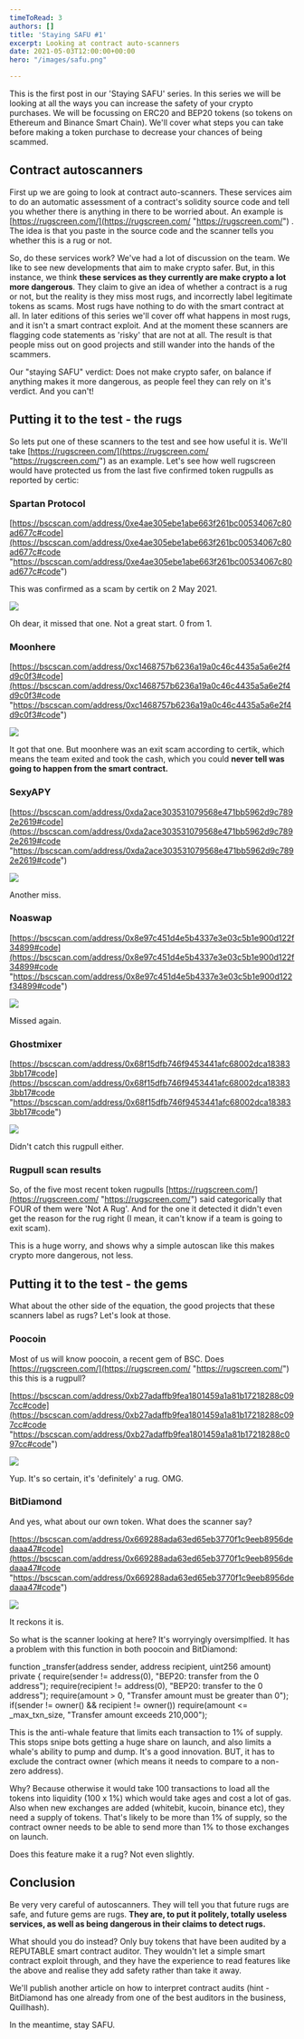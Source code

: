 ```yaml
---
timeToRead: 3
authors: []
title: 'Staying SAFU #1'
excerpt: Looking at contract auto-scanners
date: 2021-05-03T12:00:00+00:00
hero: "/images/safu.png"

---
```

This is the first post in our 'Staying SAFU' series. In this series we will be looking at all the ways you can increase the safety of your crypto purchases. We will be focussing on ERC20 and BEP20 tokens (so tokens on Ethereum and Binance Smart Chain). We'll cover what steps you can take before making a token purchase to decrease your chances of being scammed.

## Contract autoscanners

First up we are going to look at contract auto-scanners. These services aim to do an automatic assessment of a contract's solidity source code and tell you whether there is anything in there to be worried about. An example is [https://rugscreen.com/](https://rugscreen.com/ "https://rugscreen.com/") . The idea is that you paste in the source code and the scanner tells you whether this is a rug or not.

So, do these services work? We've had a lot of discussion on the team. We like to see new developments that aim to make crypto safer. But, in this instance, we think **these services as they currently are make crypto a lot more dangerous**. They claim to give an idea of whether a contract is a rug or not, but the reality is they miss most rugs, and incorrectly label legitimate tokens as scams. Most rugs have nothing to do with the smart contract at all. In later editions of this series we'll cover off what happens in most rugs, and it isn't a smart contract exploit. And at the moment these scanners are flagging code statements as 'risky' that are not at all. The result is that people miss out on good projects and still wander into the hands of the scammers.

Our "staying SAFU" verdict: Does not make crypto safer, on balance if anything makes it more dangerous, as people feel they can rely on it's verdict. And you can't!

## Putting it to the test - the rugs

So lets put one of these scanners to the test and see how useful it is. We'll take [https://rugscreen.com/](https://rugscreen.com/ "https://rugscreen.com/") as an example. Let's see how well rugscreen would have protected us from the last five confirmed token rugpulls as reported by certic:

### Spartan Protocol

[https://bscscan.com/address/0xe4ae305ebe1abe663f261bc00534067c80ad677c#code](https://bscscan.com/address/0xe4ae305ebe1abe663f261bc00534067c80ad677c#code "https://bscscan.com/address/0xe4ae305ebe1abe663f261bc00534067c80ad677c#code")

This was confirmed as a scam by certik on 2 May 2021.

![](/images/spartan.png)

Oh dear, it missed that one. Not a great start. 0 from 1.

### Moonhere

[https://bscscan.com/address/0xc1468757b6236a19a0c46c4435a5a6e2f4d9c0f3#code](https://bscscan.com/address/0xc1468757b6236a19a0c46c4435a5a6e2f4d9c0f3#code "https://bscscan.com/address/0xc1468757b6236a19a0c46c4435a5a6e2f4d9c0f3#code")

![](/images/moonhere.png)

It got that one. But moonhere was an exit scam according to certik, which means the team exited and took the cash, which you could **never tell was going to happen from the smart contract.**

### SexyAPY

[https://bscscan.com/address/0xda2ace303531079568e471bb5962d9c7892e2619#code](https://bscscan.com/address/0xda2ace303531079568e471bb5962d9c7892e2619#code "https://bscscan.com/address/0xda2ace303531079568e471bb5962d9c7892e2619#code")

![](/images/sexyapy.png)

Another miss.

### Noaswap

[https://bscscan.com/address/0x8e97c451d4e5b4337e3e03c5b1e900d122f34899#code](https://bscscan.com/address/0x8e97c451d4e5b4337e3e03c5b1e900d122f34899#code "https://bscscan.com/address/0x8e97c451d4e5b4337e3e03c5b1e900d122f34899#code")

![](/images/noaswap.png)

Missed again.

### Ghostmixer

[https://bscscan.com/address/0x68f15dfb746f9453441afc68002dca183833bb17#code](https://bscscan.com/address/0x68f15dfb746f9453441afc68002dca183833bb17#code "https://bscscan.com/address/0x68f15dfb746f9453441afc68002dca183833bb17#code")

![](/images/ghostmixer.png)

Didn't catch this rugpull either.

### Rugpull scan results

So, of the five most recent token rugpulls [https://rugscreen.com/](https://rugscreen.com/ "https://rugscreen.com/") said categorically that FOUR of them were 'Not A Rug'. And for the one it detected it didn't even get the reason for the rug right (I mean, it can't know if a team is going to exit scam).

This is a huge worry, and shows why a simple autoscan like this makes crypto more dangerous, not less.

## Putting it to the test - the gems

What about the other side of the equation, the good projects that these scanners label as rugs? Let's look at those.

### Poocoin

Most of us will know poocoin, a recent gem of BSC. Does [https://rugscreen.com/](https://rugscreen.com/ "https://rugscreen.com/") this this is a rugpull?

[https://bscscan.com/address/0xb27adaffb9fea1801459a1a81b17218288c097cc#code](https://bscscan.com/address/0xb27adaffb9fea1801459a1a81b17218288c097cc#code "https://bscscan.com/address/0xb27adaffb9fea1801459a1a81b17218288c097cc#code")

![](/images/poocoin.png)

Yup. It's so certain, it's 'definitely' a rug. OMG.

### BitDiamond

And yes, what about our own token. What does the scanner say?

[https://bscscan.com/address/0x669288ada63ed65eb3770f1c9eeb8956dedaaa47#code](https://bscscan.com/address/0x669288ada63ed65eb3770f1c9eeb8956dedaaa47#code "https://bscscan.com/address/0x669288ada63ed65eb3770f1c9eeb8956dedaaa47#code")

![](/images/bitdiamond.png)

It reckons it is.

So what is the scanner looking at here? It's worryingly oversimplfied. It has a problem with this function in both poocoin and BitDiamond:

function _transfer(address sender, address recipient, uint256 amount) private { 
   require(sender != address(0), "BEP20: transfer from the 0 address");
   require(recipient != address(0), "BEP20: transfer to the 0 address");
   require(amount > 0, "Transfer amount must be greater than 0");
   if(sender != owner() && recipient != owner())
     require(amount <= _max_txn_size, "Transfer amount exceeds 210,000");

This is the anti-whale feature that limits each transaction to 1% of supply. This stops snipe bots getting a huge share on launch, and also limits a whale's ability to pump and dump. It's a good innovation. BUT, it has to exclude the contract owner (which means it needs to compare to a non-zero address).

Why? Because otherwise it would take 100 transactions to load all the tokens into liquidity (100 x 1%) which would take ages and cost a lot of gas. Also when new exchanges are added (whitebit, kucoin, binance etc), they need a supply of tokens. That's likely to be more than 1% of supply, so the contract owner needs to be able to send more than 1% to those exchanges on launch.

Does this feature make it a rug? Not even slightly.

## Conclusion

Be very very careful of autoscanners. They will tell you that future rugs are safe, and future gems are rugs. **They are, to put it politely, totally useless services, as well as being dangerous in their claims to detect rugs.**

What should you do instead? Only buy tokens that have been audited by a REPUTABLE smart contract auditor. They wouldn't let a simple smart contract exploit through, and they have the experience to read features like the above and realise they add safety rather than take it away.

We'll publish another article on how to interpret contract audits (hint - BitDiamond has one already from one of the best auditors in the business, Quillhash).

In the meantime, stay SAFU.